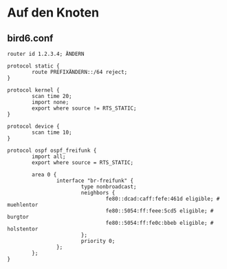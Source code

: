# Auf den Knoten

## bird6.conf

    router id 1.2.3.4; ÄNDERN

    protocol static {
            route PREFIXÄNDERN::/64 reject;
    }

    protocol kernel {
            scan time 20;
            import none;
            export where source != RTS_STATIC;
    }

    protocol device {
            scan time 10;
    }

    protocol ospf ospf_freifunk {
            import all;
            export where source = RTS_STATIC;

            area 0 {
                    interface "br-freifunk" {
                            type nonbroadcast;
                            neighbors {
                                    fe80::dcad:caff:fefe:461d eligible; # muehlentor
                                    fe80::5054:ff:feee:5cd5 eligible; # burgtor
                                    fe80::5054:ff:fe0c:bbeb eligible; # holstentor
                            };
                            priority 0;
                    };
            };
    }
